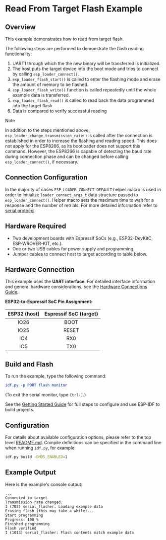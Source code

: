 # Read From Target Flash Example

## Overview

This example demonstrates how to read from target flash.

The following steps are performed to demonstrate the flash reading functionality:

1. UART1 through which the the new binary will be transferred is initialized.
2. The host puts the target device into the boot mode and tries to connect by calling `esp_loader_connect()`.
3. `esp_loader_flash_start()` is called to enter the flashing mode and erase the amount of memory to be flashed.
4. `esp_loader_flash_write()` function is called repeatedly until the whole example data is transferred.
5. `esp_loader_flash_read()` is called to read back the data programmed into the target flash
6. Data is compared to verify successful reading

> [!NOTE]
> In addition to the steps mentioned above, `esp_loader_change_transmission_rate()` is called after the connection is established in order to increase the flashing and reading speed. This does not apply for the ESP8266, as its bootloader does not support this command. However, the ESP8266 is capable of detecting the baud rate during connection phase and can be changed before calling `esp_loader_connect()`, if necessary.

## Connection Configuration

In the majority of cases `ESP_LOADER_CONNECT_DEFAULT` helper macro is used in order to initialize `loader_connect_args_t` data structure passed to `esp_loader_connect()`. Helper macro sets the maximum time to wait for a response and the number of retrials. For more detailed information refer to [serial protocol](https://docs.espressif.com/projects/esptool/en/latest/esp32s3/advanced-topics/serial-protocol.html).

## Hardware Required

- Two development boards with Espressif SoCs (e.g., ESP32-DevKitC, ESP-WROVER-KIT, etc.).
- One or two USB cables for power supply and programming.
- Jumper cables to connect host to target according to table below.

## Hardware Connection

This example uses the **UART interface**. For detailed interface information and general hardware considerations, see the [Hardware Connections Guide](../../docs/hardware-connections.md#uartserial-interface).

**ESP32-to-Espressif SoC Pin Assignment:**

| ESP32 (host) | Espressif SoC (target) |
| :----------: | :--------------------: |
|     IO26     |          BOOT          |
|     IO25     |         RESET          |
|     IO4      |          RX0           |
|     IO5      |          TX0           |

## Build and Flash

To run the example, type the following command:

```CMake
idf.py -p PORT flash monitor
```

(To exit the serial monitor, type `Ctrl-]`.)

See the [Getting Started Guide](https://docs.espressif.com/projects/esp-idf/en/stable/esp32/index.html) for full steps to configure and use ESP-IDF to build projects.

## Configuration

For details about available configuration options, please refer to the top level [README.md](../../README.md).
Compile definitions can be specified in the command line when running `idf.py`, for example:

```bash
idf.py build -DMD5_ENABLED=1
```

## Example Output

Here is the example's console output:

```text
...
Connected to target
Transmission rate changed.
I (703) serial_flasher: Loading example data
Erasing flash (this may take a while)...
Start programming
Progress: 100 %
Finished programming
Flash verified
I (1013) serial_flasher: Flash contents match example data
```
